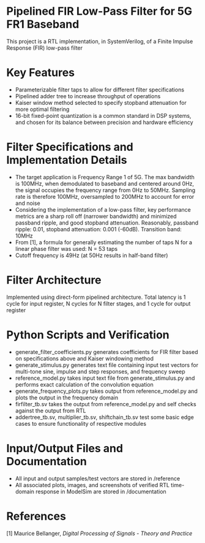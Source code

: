 # Pipelined FIR Low-Pass Filter for 5G FR1 Baseband
This project is a RTL implementation, in SystemVerilog, of a Finite Impulse Response (FIR) low-pass filter

# Key Features
- Parameterizable filter taps to allow for different filter specifications
- Pipelined adder tree to increase throughput of operations
- Kaiser window method selected to specify stopband attenuation for more optimal filtering
- 16-bit fixed-point quantization is a common standard in DSP systems, and chosen for its balance between precision and hardware efficiency

# Filter Specifications and Implementation Details
- The target application is Frequency Range 1 of 5G. The max bandwidth is 100MHz, when demodulated to baseband and centered around 0Hz,
  the signal occupies the frequency range from 0Hz to 50MHz. Sampling rate is therefore 100MHz, oversampled to 200MHz to account for error and
  noise
- Considering the implementation of a low-pass filter, key performance metrics are a sharp roll off (narrower bandwidth) and minimized passband
  ripple, and good stopband attenuation. Reasonably, passband ripple: 0.01, stopband attenuation: 0.001 (-60dB). Transition band: 10MHz
- From [1], a formula for generally estimating the number of taps N for a linear phase filter was used: N = 53 taps
- Cutoff frequency is 49Hz (at 50Hz results in half-band filter)

# Filter Architecture
Implemented using direct-form pipelined architecture. Total latency is 1 cycle for input register, N cycles for N filter stages, and 1 cycle for  output register

# Python Scripts and Verification
- generate_filter_coefficients.py generates coefficients for FIR filter based on specifications above and Kaiser windowing method
- generate_stimulus.py generates text file containing input test vectors for multi-tone sine, impulse and step responses, and frequency sweep
- reference_model.py takes input text file from generate_stimulus.py and performs exact calculation of the convolution equation
- generate_frequency_plots.py takes output from reference_model.py and plots the output in the frequency domain
- firfilter_tb.sv takes the output from reference_model.py and self checks against the output from RTL
- addertree_tb.sv, multiplier_tb.sv, shiftchain_tb.sv test some basic edge cases to ensure functionality of respective modules

# Input/Output Files and Documentation
- All input and output samples/test vectors are stored in /reference
- All associated plots, images, and screenshots of verified RTL time-domain response in ModelSim are stored in /documentation

# References
[1] Maurice Bellanger, _Digital Processing of Signals - Theory and Practice_
